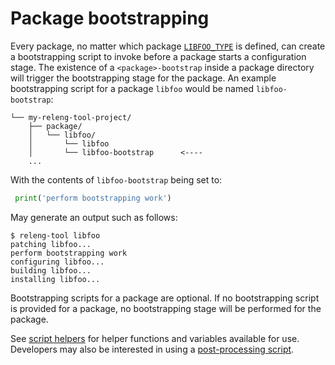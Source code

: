 # Package bootstrapping

Every package, no matter which package [`LIBFOO_TYPE`](pkg-opt-type) is
defined, can create a bootstrapping script to invoke before a package
starts a configuration stage. The existence of a `<package>-bootstrap`
inside a package directory will trigger the bootstrapping stage for the
package. An example bootstrapping script for a package `libfoo` would be
named `libfoo-bootstrap`:

```
└── my-releng-tool-project/
    ├── package/
    │   └── libfoo/
    │       └── libfoo
    │       └── libfoo-bootstrap      <----
    ...
```

With the contents of `libfoo-bootstrap` being set to:

```python
 print('perform bootstrapping work')
```

May generate an output such as follows:

```shell-session
$ releng-tool libfoo
patching libfoo...
perform bootstrapping work
configuring libfoo...
building libfoo...
installing libfoo...
```

Bootstrapping scripts for a package are optional. If no bootstrapping
script is provided for a package, no bootstrapping stage will be performed
for the package.

See [script helpers](/guides/script-helpers) for helper functions and
variables available for use. Developers may also be interested in using a
[post-processing script](post-processing).
